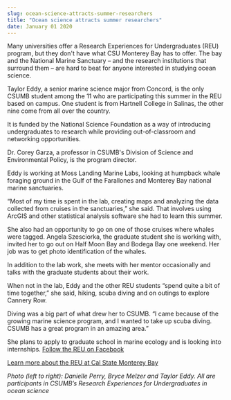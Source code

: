 ```yaml
---
slug: ocean-science-attracts-summer-researchers
title: "Ocean science attracts summer researchers"
date: January 01 2020
---
```


  
<p>
  Many universities offer a Research Experiences for Undergraduates (REU)
  program, but they don't have what CSU Monterey Bay has to offer. The bay and
  the National Marine Sanctuary – and the research institutions that surround
  them – are hard to beat for anyone interested in studying ocean science.
</p>
<p>
  Taylor Eddy, a senior marine science major from Concord, is the only CSUMB
  student among the 11 who are participating this summer in the REU based on
  campus. One student is from Hartnell College in Salinas, the other nine come
  from all over the country.
</p>
<p>
  It is funded by the National Science Foundation as a way of introducing
  undergraduates to research while providing out-of-classroom and networking
  opportunities.
</p>
<p>
  Dr. Corey Garza, a professor in CSUMB's Division of Science and Environmental
  Policy, is the program director.
</p>
<p>
  Eddy is working at Moss Landing Marine Labs, looking at humpback whale
  foraging ground in the Gulf of the Farallones and Monterey Bay national marine
  sanctuaries.
</p>
<p>
  “Most of my time is spent in the lab, creating maps and analyzing the data
  collected from cruises in the sanctuaries,” she said. That involves using
  ArcGIS and other statistical analysis software she had to learn this summer.
</p>
<p>
  She also had an opportunity to go on one of those cruises where whales were
  tagged. Angela Szesciorka, the graduate student she is working with, invited
  her to go out on Half Moon Bay and Bodega Bay one weekend. Her job was to get
  photo identification of the whales.
</p>
<p>
  In addition to the lab work, she meets with her mentor occasionally and talks
  with the graduate students about their work.
</p>
<p>
  When not in the lab, Eddy and the other REU students “spend quite a bit of
  time together,” she said, hiking, scuba diving and on outings to explore
  Cannery Row.
</p>
<p>
  Diving was a big part of what drew her to CSUMB. “I came because of the
  growing marine science program, and I wanted to take up scuba diving. CSUMB
  has a great program in an amazing area.”
</p>
<p>
  She plans to apply to graduate school in marine ecology and is looking into
  internships.
  <a
    href="https://www.facebook.com/pages/Monterey-Bay-Regional-Ocean-Science-Research-Experiences-for-Undergraduates/289392764542256"
    >Follow the REU on Facebook</a
  >
</p>
<p>
  <a href="https://reu.csumb.edu"
    >Learn more about the REU at Cal State Monterey Bay</a
  >
</p>
<p>
  <em
    >Photo (left to right): Danielle Perry, Bryce Melzer and Taylor Eddy. All
    are participants in CSUMB’s Research Experiences for Undergraduates in ocean
    science</em
  >
</p>
<p><em> </em></p>
<p></p>
<p></p>
 
